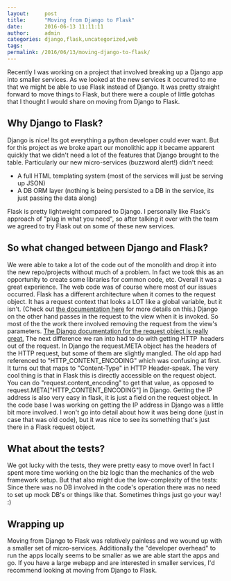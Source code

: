 ```yaml
---
layout:     post
title:      "Moving from Django to Flask"
date:       2016-06-13 11:11:11
author:     admin
categories: django,flask,uncategorized,web
tags:  
permalink: /2016/06/13/moving-django-to-flask/
---
```

Recently I was working on a project that involved breaking up a Django app into smaller services. As we looked at the new services it occurred to me that we might be able to use Flask instead of Django. It was pretty straight forward to move things to Flask, but there were a couple of little gotchas that I thought I would share on moving from Django to Flask. 

## Why Django to Flask?

Django is nice! Its got everything a python developer could ever want. But for this project as we broke apart our monolithic app it became apparent quickly that we didn't need a lot of the features that Django brought to the table. Particularly our new micro-services (buzzword alert!) didn't need: 

  * A full HTML templating system (most of the services will just be serving up JSON)
  * A DB ORM layer (nothing is being persisted to a DB in the service, its just passing the data along)

Flask is pretty lightweight compared to Django. I personally like Flask's approach of "plug in what you need", so after talking it over with the team we agreed to try Flask out on some of these new services. 

## So what changed between Django and Flask?

We were able to take a lot of the code out of the monolith and drop it into the new repo/projects without much of a problem. In fact we took this as an opportunity to create some libraries for common code, etc. Overall it was a great experience. The web code was of course where most of our issues occurred. Flask has a different architecture when it comes to the request object. It has a request context that looks a LOT like a global variable, but it isn't. (Check out [the documentation here](http://flask.pocoo.org/docs/0.11/reqcontext/) for more details on this.) Django on the other hand passes in the request to the view when it is invoked. So most of the the work there involved removing the request from the view's parameters. [The Django documentation for the request object is really great.](https://docs.djangoproject.com/en/1.9/ref/request-response/) The next difference we ran into had to do with getting HTTP  headers out of the request. In Django the request.META object has the headers of the HTTP request, but some of them are slightly mangled. The old app had referenced to "HTTP_CONTENT_ENCODING" which was confusing at first. It turns out that maps to "Content-Type" in HTTP Header-speak. The very cool thing is that in Flask this is directly accessible on the request object. You can do "request.content_encoding" to get that value, as opposed to request.META["HTTP_CONTENT_ENCODING"] in Django. Getting the IP address is also very easy in flask, it is just a field on the request object. In the code base I was working on getting the IP address in Django was a little bit more involved. I won't go into detail about how it was being done (just in case that was old code), but it was nice to see its something that's just there in a Flask request object. 

## What about the tests?

We got lucky with the tests, they were pretty easy to move over! In fact I spent more time working on the biz logic than the mechanics of the web framework setup. But that also might due the low-complexity of the tests: Since there was no DB involved in the code's operation there was no need to set up mock DB's or things like that. Sometimes things just go your way! :) 

## Wrapping up

Moving from Django to Flask was relatively painless and we wound up with a smaller set of micro-services. Additionally the "developer overhead" to run the apps locally seems to be smaller as we are able start the apps and go. If you have a large webapp and are interested in smaller services, I'd recommend looking at moving from Django to Flask.
